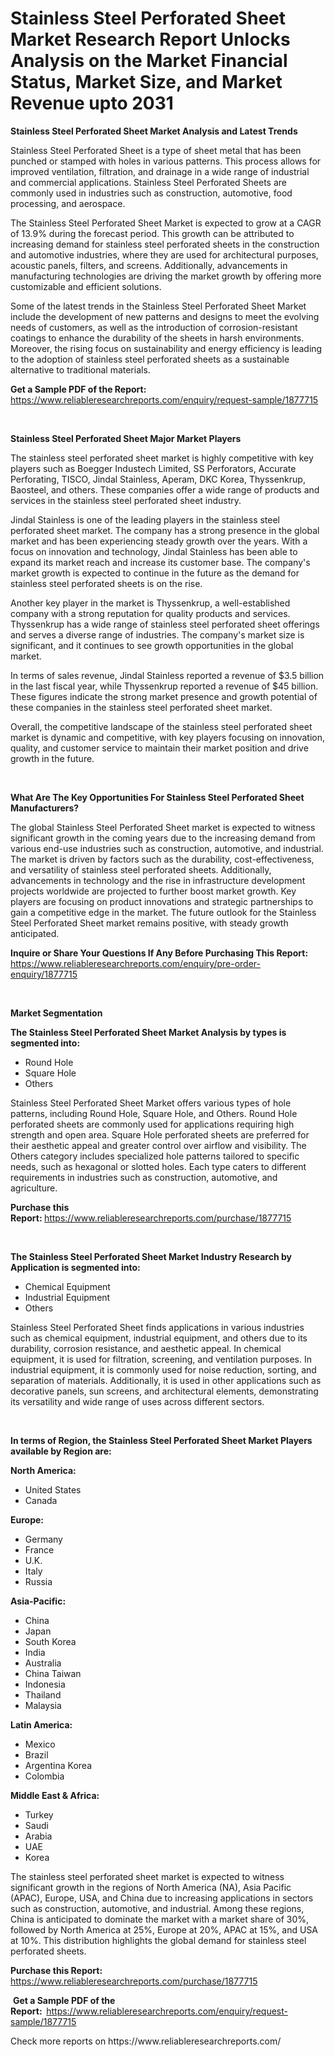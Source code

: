 <p><h1>Stainless Steel Perforated Sheet Market Research Report Unlocks Analysis on the Market Financial Status, Market Size, and Market Revenue upto 2031</h1></p><p><strong>Stainless Steel Perforated Sheet Market Analysis and Latest Trends</strong></p>
<p><p>Stainless Steel Perforated Sheet is a type of sheet metal that has been punched or stamped with holes in various patterns. This process allows for improved ventilation, filtration, and drainage in a wide range of industrial and commercial applications. Stainless Steel Perforated Sheets are commonly used in industries such as construction, automotive, food processing, and aerospace.</p><p>The Stainless Steel Perforated Sheet Market is expected to grow at a CAGR of 13.9% during the forecast period. This growth can be attributed to increasing demand for stainless steel perforated sheets in the construction and automotive industries, where they are used for architectural purposes, acoustic panels, filters, and screens. Additionally, advancements in manufacturing technologies are driving the market growth by offering more customizable and efficient solutions.</p><p>Some of the latest trends in the Stainless Steel Perforated Sheet Market include the development of new patterns and designs to meet the evolving needs of customers, as well as the introduction of corrosion-resistant coatings to enhance the durability of the sheets in harsh environments. Moreover, the rising focus on sustainability and energy efficiency is leading to the adoption of stainless steel perforated sheets as a sustainable alternative to traditional materials.</p></p>
<p><strong>Get a Sample PDF of the Report:&nbsp;</strong> <a href="https://www.reliableresearchreports.com/enquiry/request-sample/1877715">https://www.reliableresearchreports.com/enquiry/request-sample/1877715</a></p>
<p>&nbsp;</p>
<p><strong>Stainless Steel Perforated Sheet Major Market Players</strong></p>
<p><p>The stainless steel perforated sheet market is highly competitive with key players such as Boegger Industech Limited, SS Perforators, Accurate Perforating, TISCO, Jindal Stainless, Aperam, DKC Korea, Thyssenkrup, Baosteel, and others. These companies offer a wide range of products and services in the stainless steel perforated sheet industry.</p><p>Jindal Stainless is one of the leading players in the stainless steel perforated sheet market. The company has a strong presence in the global market and has been experiencing steady growth over the years. With a focus on innovation and technology, Jindal Stainless has been able to expand its market reach and increase its customer base. The company's market growth is expected to continue in the future as the demand for stainless steel perforated sheets is on the rise.</p><p>Another key player in the market is Thyssenkrup, a well-established company with a strong reputation for quality products and services. Thyssenkrup has a wide range of stainless steel perforated sheet offerings and serves a diverse range of industries. The company's market size is significant, and it continues to see growth opportunities in the global market.</p><p>In terms of sales revenue, Jindal Stainless reported a revenue of $3.5 billion in the last fiscal year, while Thyssenkrup reported a revenue of $45 billion. These figures indicate the strong market presence and growth potential of these companies in the stainless steel perforated sheet market.</p><p>Overall, the competitive landscape of the stainless steel perforated sheet market is dynamic and competitive, with key players focusing on innovation, quality, and customer service to maintain their market position and drive growth in the future.</p></p>
<p>&nbsp;</p>
<p><strong>What Are The Key Opportunities For Stainless Steel Perforated Sheet Manufacturers?</strong></p>
<p><p>The global Stainless Steel Perforated Sheet market is expected to witness significant growth in the coming years due to the increasing demand from various end-use industries such as construction, automotive, and industrial. The market is driven by factors such as the durability, cost-effectiveness, and versatility of stainless steel perforated sheets. Additionally, advancements in technology and the rise in infrastructure development projects worldwide are projected to further boost market growth. Key players are focusing on product innovations and strategic partnerships to gain a competitive edge in the market. The future outlook for the Stainless Steel Perforated Sheet market remains positive, with steady growth anticipated.</p></p>
<p><strong>Inquire or Share Your Questions If Any Before Purchasing This Report:</strong> <a href="https://www.reliableresearchreports.com/enquiry/pre-order-enquiry/1877715">https://www.reliableresearchreports.com/enquiry/pre-order-enquiry/1877715</a></p>
<p>&nbsp;</p>
<p><strong>Market Segmentation</strong></p>
<p><strong>The Stainless Steel Perforated Sheet Market Analysis by types is segmented into:</strong></p>
<p><ul><li>Round Hole</li><li>Square Hole</li><li>Others</li></ul></p>
<p><p>Stainless Steel Perforated Sheet Market offers various types of hole patterns, including Round Hole, Square Hole, and Others. Round Hole perforated sheets are commonly used for applications requiring high strength and open area. Square Hole perforated sheets are preferred for their aesthetic appeal and greater control over airflow and visibility. The Others category includes specialized hole patterns tailored to specific needs, such as hexagonal or slotted holes. Each type caters to different requirements in industries such as construction, automotive, and agriculture.</p></p>
<p><strong>Purchase this Report:&nbsp;</strong><a href="https://www.reliableresearchreports.com/purchase/1877715">https://www.reliableresearchreports.com/purchase/1877715</a></p>
<p>&nbsp;</p>
<p><strong>The Stainless Steel Perforated Sheet Market Industry Research by Application is segmented into:</strong></p>
<p><ul><li>Chemical Equipment</li><li>Industrial Equipment</li><li>Others</li></ul></p>
<p><p>Stainless Steel Perforated Sheet finds applications in various industries such as chemical equipment, industrial equipment, and others due to its durability, corrosion resistance, and aesthetic appeal. In chemical equipment, it is used for filtration, screening, and ventilation purposes. In industrial equipment, it is commonly used for noise reduction, sorting, and separation of materials. Additionally, it is used in other applications such as decorative panels, sun screens, and architectural elements, demonstrating its versatility and wide range of uses across different sectors.</p></p>
<p>&nbsp;</p>
<p><strong>In terms of Region, the Stainless Steel Perforated Sheet Market Players available by Region are:</strong></p>
<p>
    <p> <strong> North America: </strong>
        <ul>
            <li>United States</li>
            <li>Canada</li>
        </ul>
        </p> 
    <p> <strong> Europe: </strong>
        <ul>
            <li>Germany</li>
            <li>France</li>
            <li>U.K.</li>
            <li>Italy</li>
            <li>Russia</li>
        </ul>
        </p> 
    <p> <strong> Asia-Pacific: </strong>
        <ul>
            <li>China</li>
            <li>Japan</li>
            <li>South Korea</li>
            <li>India</li>
            <li>Australia</li>
            <li>China Taiwan</li>
            <li>Indonesia</li>
            <li>Thailand</li>
            <li>Malaysia</li>
        </ul>
        </p> 
    <p> <strong> Latin America: </strong>
        <ul>
            <li>Mexico</li>
            <li>Brazil</li>
            <li>Argentina Korea</li>
            <li>Colombia</li>
        </ul>
        </p> 
    <p> <strong> Middle East & Africa: </strong>
        <ul>
            <li>Turkey</li>
            <li>Saudi</li>
            <li>Arabia</li>
            <li>UAE</li>
            <li>Korea</li>
        </ul>
    </p>
    </p>
<p><p>The stainless steel perforated sheet market is expected to witness significant growth in the regions of North America (NA), Asia Pacific (APAC), Europe, USA, and China due to increasing applications in sectors such as construction, automotive, and industrial. Among these regions, China is anticipated to dominate the market with a market share of 30%, followed by North America at 25%, Europe at 20%, APAC at 15%, and USA at 10%. This distribution highlights the global demand for stainless steel perforated sheets.</p></p>
<p><strong>Purchase this Report: </strong><a href="https://www.reliableresearchreports.com/purchase/1877715">https://www.reliableresearchreports.com/purchase/1877715</a></p>
<p>&nbsp;<strong>Get a Sample PDF of the Report:&nbsp;&nbsp;</strong><a href="https://www.reliableresearchreports.com/enquiry/request-sample/1877715">https://www.reliableresearchreports.com/enquiry/request-sample/1877715</a></p>
<p><strong></strong></p>
<p>Check more reports on https://www.reliableresearchreports.com/</p>